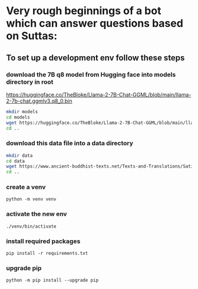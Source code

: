 # Very rough beginnings of a bot which can answer questions based on Suttas:  

## To set up a development env follow these steps


### download the 7B q8 model from Hugging face into models directory in root
https://huggingface.co/TheBloke/Llama-2-7B-Chat-GGML/blob/main/llama-2-7b-chat.ggmlv3.q8_0.bin
```bash
mkdir models
cd models
wget https://huggingface.co/TheBloke/Llama-2-7B-Chat-GGML/blob/main/llama-2-7b-chat.ggmlv3.q8_0.bin
cd ..
```


### download this data file into a data directory
```bash
mkdir data
cd data
wget https://www.ancient-buddhist-texts.net/Texts-and-Translations/Satipatthana/Satipatthana.pdf
cd ..
```

### create a venv
`python -m venv venv`

### activate the new env
`./venv/bin/activate`

### install required packages
`pip install -r requirements.txt`

### upgrade pip
`python -m pip install --upgrade pip`


